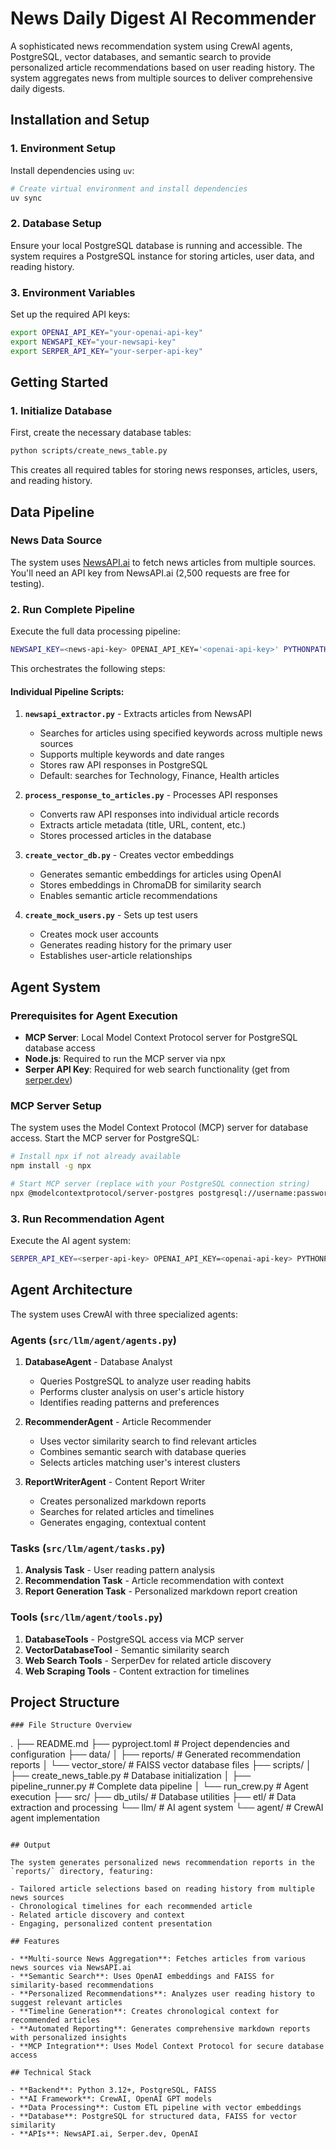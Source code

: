 # News Daily Digest AI Recommender

A sophisticated news recommendation system using CrewAI agents, PostgreSQL, vector databases, and semantic search to provide personalized article recommendations based on user reading history. The system aggregates news from multiple sources to deliver comprehensive daily digests.

## Installation and Setup

### 1. Environment Setup

Install dependencies using `uv`:

```bash
# Create virtual environment and install dependencies
uv sync
```

### 2. Database Setup

Ensure your local PostgreSQL database is running and accessible. The system requires a PostgreSQL instance for storing articles, user data, and reading history.

### 3. Environment Variables

Set up the required API keys:

```bash
export OPENAI_API_KEY="your-openai-api-key"
export NEWSAPI_KEY="your-newsapi-key"
export SERPER_API_KEY="your-serper-api-key"
```

## Getting Started

### 1. Initialize Database

First, create the necessary database tables:

```bash
python scripts/create_news_table.py
```

This creates all required tables for storing news responses, articles, users, and reading history.

## Data Pipeline

### News Data Source

The system uses [NewsAPI.ai](https://newsapi.ai/documentation?tab=introduction) to fetch news articles from multiple sources. You'll need an API key from NewsAPI.ai (2,500 requests are free for testing).

### 2. Run Complete Pipeline

Execute the full data processing pipeline:

```bash
NEWSAPI_KEY=<news-api-key> OPENAI_API_KEY='<openai-api-key>' PYTHONPATH=src python3 scripts/pipeline_runner.py
```

This orchestrates the following steps:

#### Individual Pipeline Scripts:

1. **`newsapi_extractor.py`** - Extracts articles from NewsAPI
   - Searches for articles using specified keywords across multiple news sources
   - Supports multiple keywords and date ranges
   - Stores raw API responses in PostgreSQL
   - Default: searches for Technology, Finance, Health articles

2. **`process_response_to_articles.py`** - Processes API responses
   - Converts raw API responses into individual article records
   - Extracts article metadata (title, URL, content, etc.)
   - Stores processed articles in the database

3. **`create_vector_db.py`** - Creates vector embeddings
   - Generates semantic embeddings for articles using OpenAI
   - Stores embeddings in ChromaDB for similarity search
   - Enables semantic article recommendations

4. **`create_mock_users.py`** - Sets up test users
   - Creates mock user accounts
   - Generates reading history for the primary user
   - Establishes user-article relationships

## Agent System

### Prerequisites for Agent Execution

- **MCP Server**: Local Model Context Protocol server for PostgreSQL database access
- **Node.js**: Required to run the MCP server via npx
- **Serper API Key**: Required for web search functionality (get from [serper.dev](https://serper.dev/))

### MCP Server Setup

The system uses the Model Context Protocol (MCP) server for database access. Start the MCP server for PostgreSQL:

```bash
# Install npx if not already available
npm install -g npx

# Start MCP server (replace with your PostgreSQL connection string)
npx @modelcontextprotocol/server-postgres postgresql://username:password@localhost:5432/database_name
```

### 3. Run Recommendation Agent

Execute the AI agent system:

```bash
SERPER_API_KEY=<serper-api-key> OPENAI_API_KEY=<openai-api-key> PYTHONPATH=src python3 scripts/run_crew.py
```

## Agent Architecture

The system uses CrewAI with three specialized agents:

### Agents (`src/llm/agent/agents.py`)

1. **DatabaseAgent** - Database Analyst
   - Queries PostgreSQL to analyze user reading habits
   - Performs cluster analysis on user's article history
   - Identifies reading patterns and preferences

2. **RecommenderAgent** - Article Recommender
   - Uses vector similarity search to find relevant articles
   - Combines semantic search with database queries
   - Selects articles matching user's interest clusters

3. **ReportWriterAgent** - Content Report Writer
   - Creates personalized markdown reports
   - Searches for related articles and timelines
   - Generates engaging, contextual content

### Tasks (`src/llm/agent/tasks.py`)

1. **Analysis Task** - User reading pattern analysis
2. **Recommendation Task** - Article recommendation with context
3. **Report Generation Task** - Personalized markdown report creation

### Tools (`src/llm/agent/tools.py`)

1. **DatabaseTools** - PostgreSQL access via MCP server
2. **VectorDatabaseTool** - Semantic similarity search
3. **Web Search Tools** - SerperDev for related article discovery
4. **Web Scraping Tools** - Content extraction for timelines

## Project Structure

```
### File Structure Overview

```
.
├── README.md
├── pyproject.toml           # Project dependencies and configuration
├── data/
│   ├── reports/            # Generated recommendation reports
│   └── vector_store/       # FAISS vector database files
├── scripts/
│   ├── create_news_table.py     # Database initialization
│   ├── pipeline_runner.py       # Complete data pipeline
│   └── run_crew.py              # Agent execution
├── src/
    ├── db_utils/               # Database utilities
    ├── etl/                    # Data extraction and processing
    └── llm/                    # AI agent system
       └── agent/              # CrewAI agent implementation

```

## Output

The system generates personalized news recommendation reports in the `reports/` directory, featuring:

- Tailored article selections based on reading history from multiple news sources
- Chronological timelines for each recommended article
- Related article discovery and context
- Engaging, personalized content presentation

## Features

- **Multi-source News Aggregation**: Fetches articles from various news sources via NewsAPI.ai
- **Semantic Search**: Uses OpenAI embeddings and FAISS for similarity-based recommendations
- **Personalized Recommendations**: Analyzes user reading history to suggest relevant articles
- **Timeline Generation**: Creates chronological context for recommended articles
- **Automated Reporting**: Generates comprehensive markdown reports with personalized insights
- **MCP Integration**: Uses Model Context Protocol for secure database access

## Technical Stack

- **Backend**: Python 3.12+, PostgreSQL, FAISS
- **AI Framework**: CrewAI, OpenAI GPT models
- **Data Processing**: Custom ETL pipeline with vector embeddings
- **Database**: PostgreSQL for structured data, FAISS for vector similarity
- **APIs**: NewsAPI.ai, Serper.dev, OpenAI


